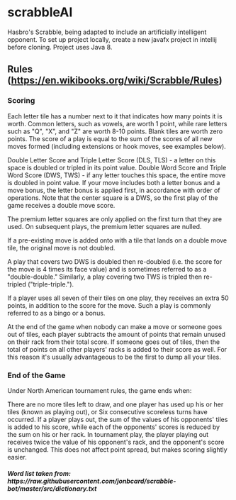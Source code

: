 # scrabbleAI
Hasbro's Scrabble, being adapted to include an artificially intelligent opponent.
To set up project locally, create a new javafx project in intellij before cloning. Project uses Java 8.

Rules (https://en.wikibooks.org/wiki/Scrabble/Rules) 
----------------------------------------------------------------------
<h3>Scoring</h3>

Each letter tile has a number next to it that indicates how many points it is worth. Common letters, such as vowels, are worth 1 point, while rare letters such as "Q", "X", and "Z" are worth 8-10 points. Blank tiles are worth zero points. The score of a play is equal to the sum of the scores of all new moves formed (including extensions or hook moves, see examples below).

Double Letter Score and Triple Letter Score (DLS, TLS) - a letter on this space is doubled or tripled in its point value.
Double Word Score and Triple Word Score (DWS, TWS) - if any letter touches this space, the entire move is doubled in point value. If your move includes both a letter bonus and a move bonus, the letter bonus is applied first, in accordance with order of operations.
Note that the center square is a DWS, so the first play of the game receives a double move score.

The premium letter squares are only applied on the first turn that they are used. On subsequent plays, the premium letter squares are nulled.

If a pre-existing move is added onto with a tile that lands on a double move tile, the original move is not doubled.

A play that covers two DWS is doubled then re-doubled (i.e. the score for the move is 4 times its face value) and is sometimes referred to as a "double-double." Similarly, a play covering two TWS is tripled then re-tripled ("triple-triple.").

If a player uses all seven of their tiles on one play, they receives an extra 50 points, in addition to the score for the move. Such a play is commonly referred to as a bingo or a bonus.

At the end of the game when nobody can make a move or someone goes out of tiles, each player subtracts the amount of points that remain unused on their rack from their total score. If someone goes out of tiles, then the total of points on all other players' racks is added to their score as well. For this reason it's usually advantageous to be the first to dump all your tiles.

<h3>End of the Game</h3>
Under North American tournament rules, the game ends when:

There are no more tiles left to draw, and one player has used up his or her tiles (known as playing out), or
Six consecutive scoreless turns have occurred.
If a player plays out, the sum of the values of his opponents' tiles is added to his score, while each of the opponents' scores is reduced by the sum on his or her rack. In tournament play, the player playing out receives twice the value of his opponent's rack, and the opponent's score is unchanged. This does not affect point spread, but makes scoring slightly easier.

<h5 Dictionary <5>
Word list taken from: https://raw.githubusercontent.com/jonbcard/scrabble-bot/master/src/dictionary.txt